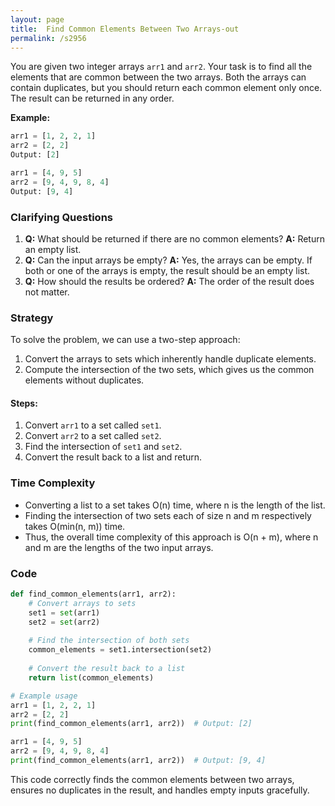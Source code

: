 ```yaml
---
layout: page
title:  Find Common Elements Between Two Arrays-out
permalink: /s2956
---
```

You are given two integer arrays `arr1` and `arr2`. Your task is to find all the elements that are common between the two arrays. Both the arrays can contain duplicates, but you should return each common element only once. The result can be returned in any order.

**Example:**
```python
arr1 = [1, 2, 2, 1]
arr2 = [2, 2]
Output: [2]

arr1 = [4, 9, 5]
arr2 = [9, 4, 9, 8, 4]
Output: [9, 4]
```

### Clarifying Questions
1. **Q:** What should be returned if there are no common elements?
   **A:** Return an empty list.
2. **Q:** Can the input arrays be empty?
   **A:** Yes, the arrays can be empty. If both or one of the arrays is empty, the result should be an empty list.
3. **Q:** How should the results be ordered?
   **A:** The order of the result does not matter.

### Strategy
To solve the problem, we can use a two-step approach:
1. Convert the arrays to sets which inherently handle duplicate elements.
2. Compute the intersection of the two sets, which gives us the common elements without duplicates.

#### Steps:
1. Convert `arr1` to a set called `set1`.
2. Convert `arr2` to a set called `set2`.
3. Find the intersection of `set1` and `set2`.
4. Convert the result back to a list and return.

### Time Complexity
- Converting a list to a set takes O(n) time, where n is the length of the list.
- Finding the intersection of two sets each of size n and m respectively takes O(min(n, m)) time.
- Thus, the overall time complexity of this approach is O(n + m), where n and m are the lengths of the two input arrays.

### Code
```python
def find_common_elements(arr1, arr2):
    # Convert arrays to sets
    set1 = set(arr1)
    set2 = set(arr2)
    
    # Find the intersection of both sets
    common_elements = set1.intersection(set2)
    
    # Convert the result back to a list
    return list(common_elements)

# Example usage
arr1 = [1, 2, 2, 1]
arr2 = [2, 2]
print(find_common_elements(arr1, arr2))  # Output: [2]

arr1 = [4, 9, 5]
arr2 = [9, 4, 9, 8, 4]
print(find_common_elements(arr1, arr2))  # Output: [9, 4]
```

This code correctly finds the common elements between two arrays, ensures no duplicates in the result, and handles empty inputs gracefully.